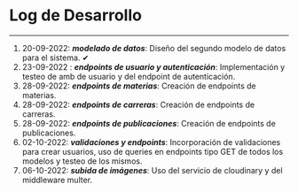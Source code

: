 # Log de Desarrollo
---
1. 20-09-2022: **_modelado de datos_**: Diseño del segundo modelo de datos para el sistema. ✔
2. 23-09-2022 : **_endpoints de usuario y autenticación_**: Implementación y testeo de amb de usuario y del endpoint de autenticación.
3. 28-09-2022: **_endpoints de materias_**: Creación de endpoints de materias.
4. 28-09-2022: **_endpoints de carreras_**: Creación de endpoints de carreras. 
5. 28-09-2022: **_endpoints de publicaciones_**: Creación de endpoints de publicaciones. 
6. 02-10-2022: **_validaciones y endpoints_**: Incorporación de validaciones para crear usuarios, uso de queries en endpoints tipo GET de todos los modelos y testeo de los mismos.
7. 06-10-2022: **_subida de imágenes_**: Uso del servicio de cloudinary y del middleware multer.